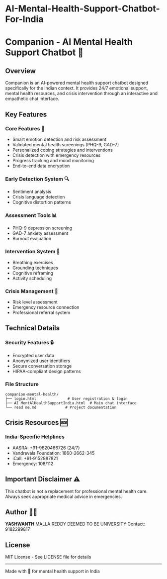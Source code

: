 # AI-Mental-Health-Support-Chatbot-For-India
# Companion - AI Mental Health Support Chatbot 🧠

## Overview
Companion is an AI-powered mental health support chatbot designed specifically for the Indian context. It provides 24/7 emotional support, mental health resources, and crisis intervention through an interactive and empathetic chat interface.

## Key Features

### Core Features 🎯
- Smart emotion detection and risk assessment
- Validated mental health screenings (PHQ-9, GAD-7)
- Personalized coping strategies and interventions
- Crisis detection with emergency resources
- Progress tracking and mood monitoring
- End-to-end data encryption

### Early Detection System 🔍
- Sentiment analysis
- Crisis language detection
- Cognitive distortion patterns

### Assessment Tools 📊
- PHQ-9 depression screening
- GAD-7 anxiety assessment
- Burnout evaluation

### Intervention System 💪
- Breathing exercises
- Grounding techniques
- Cognitive reframing
- Activity scheduling

### Crisis Management 🚨
- Risk level assessment
- Emergency resource connection
- Professional referral system

## Technical Details

### Security Features 🔒
- Encrypted user data
- Anonymized user identifiers
- Secure conversation storage
- HIPAA-compliant design patterns

### File Structure
```
companion-mental-health/
├── login.html              # User registration & login
├── AI MentAlHealthSupportIndia.html  # Main chat interface
└── read me.md             # Project documentation
```

## Crisis Resources 🆘

### India-Specific Helplines
- AASRA: +91-9820466726 (24/7)
- Vandrevala Foundation: 1860-2662-345
- iCall: +91-9152987821
- Emergency: 108/112

## Important Disclaimer ⚠️
This chatbot is not a replacement for professional mental health care. Always seek appropriate medical advice in emergencies.

## Author 👨‍💻
**YASHWANTH**
MALLA REDDY DEEMED TO BE UNIVERSITY
Contact: 9182299817

## License
MIT License - See LICENSE file for details

---

Made with 💙 for mental health support in India

